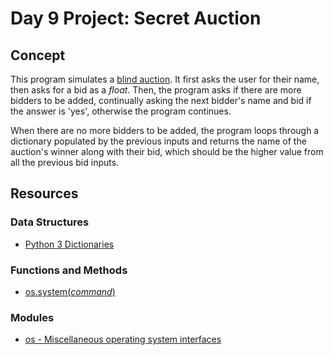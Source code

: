 # Day 9 Project: Secret Auction

## Concept

This program simulates a [blind auction](https://en.wikipedia.org/wiki/First-price_sealed-bid_auction).
It first asks the user for their name, then asks for a bid as a _float_. Then, the program asks if there are
more bidders to be added, continually asking the next bidder's name and bid if the answer is 'yes',
otherwise the program continues.

When there are no more bidders to be added, the program loops through a dictionary populated by the
previous inputs and returns the name of the auction's winner along with their bid, which should be the
higher value from all the previous bid inputs.

## Resources

### Data Structures

- [Python 3 Dictionaries](https://docs.python.org/3/tutorial/datastructures.html#dictionaries)

### Functions and Methods

- [os.system(_command_)](https://docs.python.org/3/library/os.html?highlight=module%20os#os.system)

### Modules

- [os - Miscellaneous operating system interfaces](https://docs.python.org/3/library/os.html?highlight=module%20os#module-os)